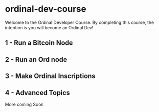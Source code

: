 # ordinal-dev-course
Welcome to the Ordinal Developer Course. By completing this course, the intention is you will become an Ordinal Dev!

## 1 - Run a Bitcoin Node 
## 2 - Run an Ord node
## 3 - Make Ordinal Inscriptions
## 4 - Advanced Topics

More coming Soon
